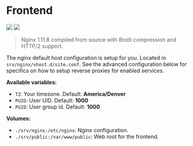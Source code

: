 # Frontend


[![](https://images.microbadger.com/badges/image/swerpbox/frontend.svg)](https://microbadger.com/images/swerpbox/frontend "SwerpBox Frontend") [![](https://images.microbadger.com/badges/version/swerpbox/frontend.svg)](https://microbadger.com/images/swerpbox/frontend "SwerpBox Frontend")

> Nginx 1.11.8 compiled from source with Brotli compression and HTTP/2 support.

The nginx default host configuration is setup for you. Located in `srv/nginx/vhost.d/site.conf`. See the advanced configuration below for specifics on
how to setup reverse proxies for enabled services.

**Available variables:**

- `TZ`: Your timezone. Default: **America/Denver**
- `PUID`: User UID. Default: **1000**
- `PGID`: User group id. Default: **1000**

**Volumes:**

- `./srv/nginx:/etc/nginx`: Nginx configuration.
- `./srv/public:/var/www/public`: Web root for the frontend.
